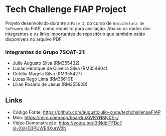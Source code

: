 # Tech Challenge FIAP Project

Projeto desenvolvido durante a `Fase I`, do curso de `Arquitetura de Software` da FIAP, como requisito para avaliação. Abaixo os dados dos integrantes e os links importantes do repositório que também estão disponíveis no arquivo PDF.

### Integrantes do Grupo 7SOAT-31:

- Julio Augusto Silva (RM355432)
- Lucas Henrique de Oliveira Silva (RM354904)
- Getúlio Magela Silva (RM355427)
- Lucas Rego Lima (RM356101)
- Lilian Rosario de Jesus (RM355928)

## Links

- Código Fonte: https://github.com/augustojulio-code/techchallengeFIAP
- Miro: https://miro.com/app/board/uXjVKYNMy0E=/
- Video Demonstração: https://youtu.be/I0tNdblTFDc?si=XxHD3PUWE4XurWdN
